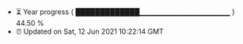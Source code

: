 - ⏳ Year progress { █████████████▁▁▁▁▁▁▁▁▁▁▁▁▁▁▁▁▁ } 44.50 %
- ⏰ Updated on Sat, 12 Jun 2021 10:22:14 GMT

